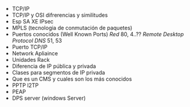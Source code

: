 - TCP/IP
- TCP/IP y OSI difrerencias y similitudes
- Esp SA XE IPsec
- MPLS (tecnologia de conmutación de paquetes)
- Puertos conocidos (Well Known Ports)
    *Red* 80, 4..??
    *Remote Desktop Protocol* 
    *DNS* 51, 53  
- Puerto TCP/IP
- Network Apliaince
- Unidades Rack
- Diferencia de IP pública y privada
- Clases para segmentos de IP privada
- Que es un CMS y cuales son los más conocidos
- PPTP l2TP
- PEAP
- DPS server (windows Server)